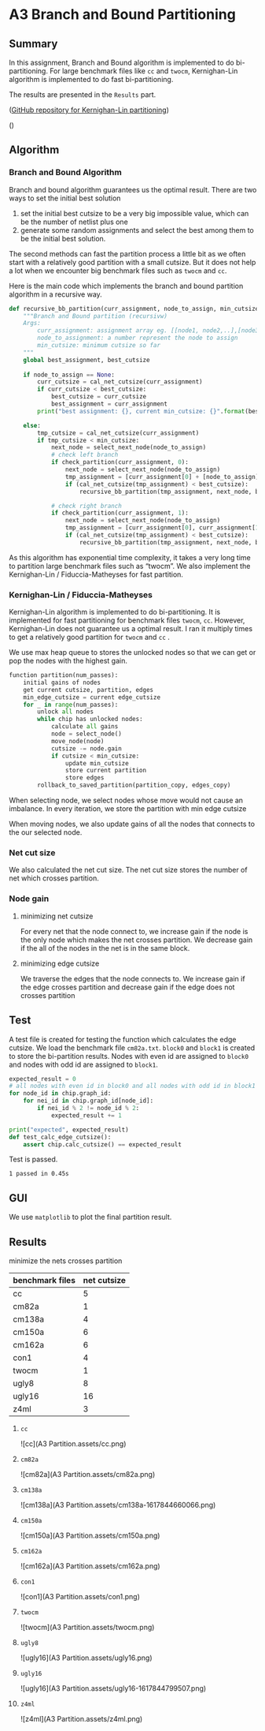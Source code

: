 # A3 Branch and Bound Partitioning

## Summary

In this assignment, Branch and Bound algorithm is implemented to do bi-partitioning. For large benchmark files like `cc` and `twocm`, Kernighan-Lin algorithm is implemented to do fast bi-partitioning.

The results are presented in the `Results` part.

([GitHub repository for Kernighan-Lin partitioning](https://github.com/TAN-ZIXUAN/CPEN513/tree/main/partitioning))

()

## Algorithm

### Branch and Bound Algorithm

Branch and bound algorithm guarantees us the optimal result. There are two ways to set the initial best solution

1. set the initial best cutsize to be a very big impossible value, which can be the number of netlist plus one
2. generate some random assignments and select the best among them to be the initial best solution.

The second methods can fast the partition process a little bit as we often start with a relatively good partition with a small cutsize. But it does not help a lot when we encounter big benchmark files such as `twocm` and `cc`.

Here is the main code which implements the branch and bound partition algorithm in a recursive way.

```python
def recursive_bb_partition(curr_assignment, node_to_assign, min_cutsize): 
    """Branch and Bound partition (recursivw)
    Args:
        curr_assignment: assignment array eg. [[node1, node2,..],[node3, node4,...]]
        node_to_assignment: a number represent the node to assign
        min_cutsize: minimum cutsize so far
    """
    global best_assignment, best_cutsize
    
    if node_to_assign == None:
        curr_cutsize = cal_net_cutsize(curr_assignment)
        if curr_cutsize < best_cutsize:
            best_cutsize = curr_cutsize
            best_assignment = curr_assignment
        print("best assignment: {}, current min_cutsize: {}".format(best_assignment, min_cutsize))

    else:
        tmp_cutsize = cal_net_cutsize(curr_assignment)
        if tmp_cutsize < min_cutsize:
            next_node = select_next_node(node_to_assign)
            # check left branch
            if check_partition(curr_assignment, 0):
                next_node = select_next_node(node_to_assign)
                tmp_assignment = [curr_assignment[0] + [node_to_assign], curr_assignment[1]] 
                if (cal_net_cutsize(tmp_assignment) < best_cutsize):
                    recursive_bb_partition(tmp_assignment, next_node, best_cutsize)

            # check right branch
            if check_partition(curr_assignment, 1):
                next_node = select_next_node(node_to_assign)
                tmp_assignment = [curr_assignment[0], curr_assignment[1] + [node_to_assign]] 
                if (cal_net_cutsize(tmp_assignment) < best_cutsize):
                    recursive_bb_partition(tmp_assignment, next_node, best_cutsize)
```

As this algorithm has exponential time complexity, it takes a very long time to partition large benchmark files such as “twocm”. We also implement the Kernighan-Lin /  Fiduccia-Matheyses for fast partition.

### Kernighan-Lin /  Fiduccia-Matheyses

Kernighan-Lin algorithm is implemented to do bi-partitioning.  It is implemented for fast partitioning for benchmark files `twocm`, `cc`. However, Kernighan-Lin does not guarantee us a optimal result. I ran it multiply times to get a relatively good partition for `twocm` and `cc` .

We use max heap queue to stores the unlocked nodes so that we can get or pop the nodes with the  highest gain. 

```python
function partition(num_passes):
    initial gains of nodes
    get current cutsize, partition, edges
    min_edge_cutsize = current edge_cutsize
    for _ in range(num_passes):
        unlock all nodes
        while chip has unlocked nodes:
        	calculate all gains
            node = select_node()
            move_node(node)
            cutsize -= node.gain
            if cutsize < min_cutsize:
                update min_cutsize
                store current partition
                store edges
        rollback_to_saved_partition(partition_copy, edges_copy)        
```

When selecting node, we select nodes whose move would not cause an imbalance. In every iteration, we store the partition with min edge cutsize

When moving nodes, we also update gains of all the nodes that connects to the our selected node.

### Net cut size

We also calculated the net cut size. The net cut size stores the number of net which crosses partition.

### Node gain

1. minimizing net cutsize

   For every net that the node connect to, we increase gain if the node is the only node which makes the net crosses partition. We decrease gain if the all of the nodes in the net is in the same block.

2. minimizing edge cutsize

   We traverse the edges that the node connects to. We increase gain if the edge crosses partition and decrease gain if the edge does not crosses partition


## Test

A test file is created for testing the function which calculates the edge cutsize. We load the benchmark file `cm82a.txt`. `block0` and `block1` is created to store the bi-partition results. Nodes with even id are assigned to `block0` and nodes with odd id are assigned to `block1`.

```python
expected_result = 0
# all nodes with even id in block0 and all nodes with odd id in block1
for node_id in chip.graph_id:
    for nei_id in chip.graph_id[node_id]:
        if nei_id % 2 != node_id % 2:
            expected_result += 1

print("expected", expected_result)
def test_calc_edge_cutsize():
    assert chip.calc_cutsize() == expected_result
```

Test is passed.

`1 passed in 0.45s`

## GUI

We use  `matplotlib` to plot the final partition result.

## Results

minimize the nets crosses partition

| benchmark files | net cutsize |
| --------------- | ------------ |
| cc              | 5         |
| cm82a           | 1           |
| cm138a          | 4          |
| cm150a          | 6          |
| cm162a          | 6         |
| con1            | 4           |
| twocm           | 1           |
| ugly8           | 8          |
| ugly16          | 16         |
| z4ml            | 3          |

1. `cc`

   ![cc](A3 Partition.assets/cc.png)

2. `cm82a`

   ![cm82a](A3 Partition.assets/cm82a.png)

3. `cm138a`

   ![cm138a](A3 Partition.assets/cm138a-1617844660066.png)

4. `cm150a`

   ![cm150a](A3 Partition.assets/cm150a.png)

5. `cm162a`

   ![cm162a](A3 Partition.assets/cm162a.png)

6. `con1`

   ![con1](A3 Partition.assets/con1.png)

7. `twocm`

   ![twocm](A3 Partition.assets/twocm.png)

8. `ugly8`

   ![ugly16](A3 Partition.assets/ugly16.png)

9. `ugly16`

   ![ugly16](A3 Partition.assets/ugly16-1617844799507.png)

10. `z4ml`

    ![z4ml](A3 Partition.assets/z4ml.png)